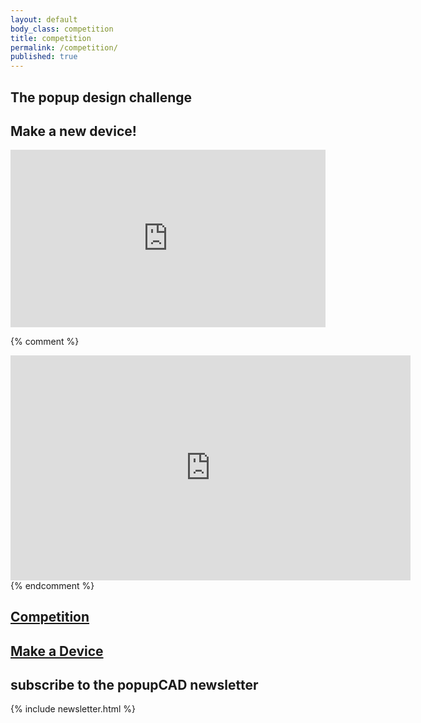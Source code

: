 ```yaml
---
layout: default
body_class: competition
title: competition
permalink: /competition/
published: true
---
```


<!--<div class="section-wrapper alpha" data-center="background-position: 50% -100px;" data-top-bottom="background-position: 50% 300px;" data-anchor-target=".alpha">
-->
<div class="section-wrapper alpha">
  <section>
  <h1 class="centered">The <strong>popup</strong> design challenge</h1>
  <h2 class="centered"><strong>Make a new device!</strong></h2>
  </section>
</div>

<div class="section-wrapper bravo">
  <section>


  <style>.embed-container { position: relative; padding-bottom: 56.25%; height: 0; overflow: hidden; max-width: 100%; } .embed-container iframe, .embed-container object, .embed-container embed { position: absolute; top: 0; left: 0; width: 100%; height: 100%; }</style><div class='embed-container'><iframe src='https://player.vimeo.com/video/131475762' frameborder='0' webkitAllowFullScreen mozallowfullscreen allowFullScreen></iframe></div>


  {% comment %}
    <div class="centered">
      <iframe src="https://player.vimeo.com/video/131475762?title=0&byline=0&portrait=0" width="640" height="360" frameborder="0" webkitallowfullscreen mozallowfullscreen allowfullscreen></iframe>
    </div>
  {% endcomment %}



  </section>
</div>

<div class="section-wrapper delta">
  <section>
    <div class="half centered">
      <h2><a href ="{{site.url}}/contest/introduction">Competition</a></h2>
    </div>
    <div class="half centered omega">
      <h2><a href ="{{site.url}}/tutorials/introduction">Make a Device</a></h2>
    </div>
  </section>
</div>

<div class="section-wrapper charlie">
  <section>
    <h1 class="centered">subscribe to the popupCAD newsletter</h1>
    {% include newsletter.html %}
  </section>
</div>


<style>

.alpha{
  background:linear-gradient( rgba( 51, 102, 153, 0.5), rgba( 51, 102, 153, 0.5) ), url({{ site.image_dir }}/printapede_desktop.jpg) no-repeat;
}
</style>
